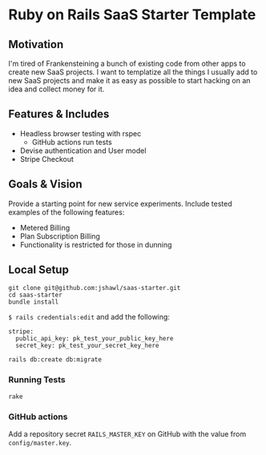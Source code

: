 # Ruby on Rails SaaS Starter Template

## Motivation

I'm tired of Frankensteining a bunch of existing code from other apps to create
new SaaS projects. I want to templatize all the things I usually add to new SaaS projects and make it as easy as possible to start hacking on an idea and collect money for it.

## Features & Includes

- Headless browser testing with rspec
  - GitHub actions run tests
- Devise authentication and User model
- Stripe Checkout

## Goals & Vision

Provide a starting point for new service experiments. Include tested examples of the following features:

- Metered Billing
- Plan Subscription Billing
- Functionality is restricted for those in dunning

## Local Setup

```
git clone git@github.com:jshawl/saas-starter.git
cd saas-starter
bundle install
```

`$ rails credentials:edit` and add the following:

```
stripe:
  public_api_key: pk_test_your_public_key_here
  secret_key: pk_test_your_secret_key_here
```

```
rails db:create db:migrate
```

### Running Tests

```
rake
```

### GitHub actions

Add a repository secret `RAILS_MASTER_KEY` on GitHub with the value from `config/master.key`.